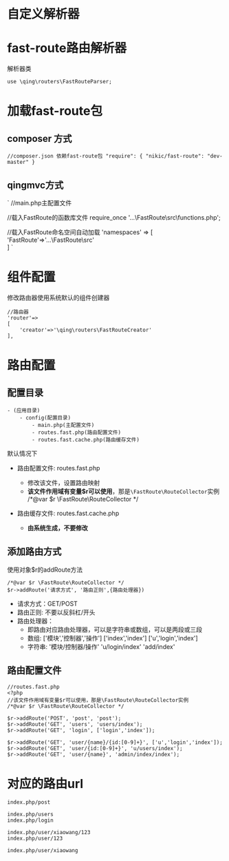 
# 自定义解析器


# fast-route路由解析器

解析器类

```
use \qing\routers\FastRouteParser;
```

# 加载fast-route包

## composer 方式

`
//composer.json 依赖fast-route包
"require": {
	"nikic/fast-route": "dev-master"
}
`

## qingmvc方式

`
//main.php主配置文件

//载入FastRoute的函数库文件
require_once '...\FastRoute\src\functions.php';

//载入FastRoute命名空间自动加载
'namespaces' =>
[
	'FastRoute'=>'...\FastRoute\src'	
]
`

# 组件配置

修改路由器使用系统默认的组件创建器

```
//路由器
'router'=>
[
	'creator'=>'\qing\routers\FastRouteCreator'
],
```

# 路由配置

## 配置目录

```
- (应用目录)
	- config(配置目录)
		- main.php(主配置文件)
		- routes.fast.php(路由配置文件)
		- routes.fast.cache.php(路由缓存文件)
```

默认情况下

- 路由配置文件: routes.fast.php
	- 修改该文件，设置路由映射
	- **该文件作用域有变量$r可以使用**，那是`\FastRoute\RouteCollector`实例
		/*@var $r \FastRoute\RouteCollector */
	
- 路由缓存文件: routes.fast.cache.php
	- **由系统生成，不要修改**


## 添加路由方式

使用对象$r的addRoute方法

```
/*@var $r \FastRoute\RouteCollector */
$r->addRoute('请求方式', '路由正则',{路由处理器})
```

- 请求方式：GET/POST
- 路由正则: 不要以反斜杠/开头
- 路由处理器：
	- 即路由对应路由处理器，可以是字符串或数组，可以是两段或三段
	- 数组: ['模块','控制器','操作'] ['index','index'] ['u','login','index']
	- 字符串: '模块/控制器/操作' 'u/login/index' 'add/index'

	
## 路由配置文件

```
//routes.fast.php
<?php
//该文件作用域有变量$r可以使用，那是\FastRoute\RouteCollector实例
/*@var $r \FastRoute\RouteCollector */

$r->addRoute('POST', 'post', 'post');
$r->addRoute('GET', 'users', 'users/index');
$r->addRoute('GET', 'login', ['login','index']);

$r->addRoute('GET', 'user/{name}/{id:[0-9]+}', ['u','login','index']);
$r->addRoute('GET', 'user/{id:[0-9]+}', 'u/users/index');
$r->addRoute('GET', 'user/{name}', 'admin/index/index');
```


# 对应的路由url

```
index.php/post

index.php/users
index.php/login

index.php/user/xiaowang/123
index.php/user/123

index.php/user/xiaowang

```
